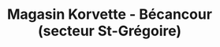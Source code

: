 ---
title: "Magasin Korvette - Bécancour (secteur St-Grégoire)"
url: /becancour/magasin-korvette-becancour-secteur-st-gregoire/
shop: Allgemein
---